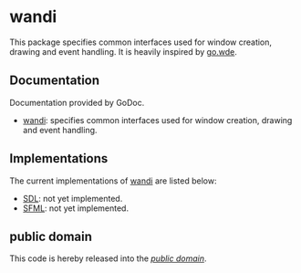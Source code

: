 wandi
=====

This package specifies common interfaces used for window creation, drawing and
event handling. It is heavily inspired by [go.wde][].

[go.wde]: https://github.com/skelterjohn/go.wde

Documentation
-------------

Documentation provided by GoDoc.

- [wandi][]: specifies common interfaces used for window creation, drawing and
event handling.

[wandi]: http://godoc.org/github.com/mewmew/wandi

Implementations
---------------

The current implementations of [wandi][] are listed below:

- [SDL][sdl/win]: not yet implemented.
- [SFML][sfml/win]: not yet implemented.

[sdl/win]: http://godoc.org/github.com/mewmew/sdl/win
[sfml/win]: http://godoc.org/github.com/mewmew/sfml/win

public domain
-------------

This code is hereby released into the *[public domain][]*.

[public domain]: https://creativecommons.org/publicdomain/zero/1.0/
